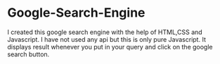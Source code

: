 # Google-Search-Engine

I created this google search engine with the help of HTML,CSS and Javascript. 
I have not used any api but this is only pure Javascript.
It displays result whenever you put in your query and click on the google search button.
